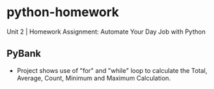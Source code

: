 # python-homework
Unit 2 | Homework Assignment: Automate Your Day Job with Python
## PyBank
 - Project shows use of "for" and "while" loop to calculate the Total, Average, Count, Minimum and Maximum Calculation. 
